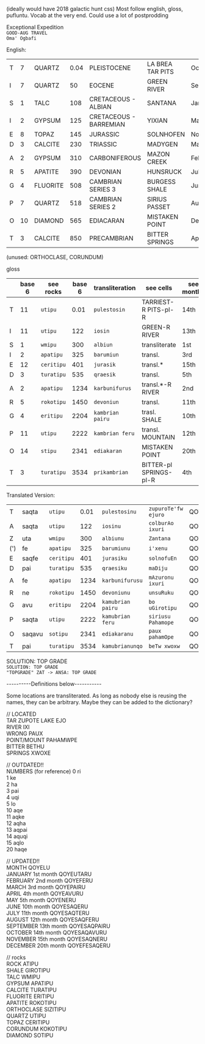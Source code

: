 (ideally would have 2018 galactic hunt css)
Most follow english, gloss, pufluntu. Vocab at the very end. Could use a lot of postprodding

Exceptional Expedition  
`GOOD-AUG TRAVEL`  
`Oma' Ogbafi`  

English:

|   | |  | | |  |  |
|---|----|----------|------|------------------------|------------------|-----------|
| T | 7  | QUARTZ   | 0.04 | PLEISTOCENE            | LA BREA TAR PITS | October   |
| I | 7  | QUARTZ   | 50   | EOCENE                 | GREEN RIVER      | September |
| S | 1  | TALC     | 108  | CRETACEOUS - ALBIAN    | SANTANA          | January   |
| I | 2  | GYPSUM   | 125  | CRETACEOUS - BARREMIAN | YIXIAN           | March     |
| E | 8  | TOPAZ    | 145  | JURASSIC               | SOLNHOFEN        | November  |
| D | 3  | CALCITE  | 230  | TRIASSIC               | MADYGEN          | May       |
| A | 2  | GYPSUM   | 310  | CARBONIFEROUS          | MAZON CREEK      | February  |
| R | 5  | APATITE  | 390  | DEVONIAN               | HUNSRUCK         | July      |
| G | 4  | FLUORITE | 508  | CAMBRIAN SERIES 3      | BURGESS SHALE    | June      |
| P | 7  | QUARTZ   | 518  | CAMBRIAN SERIES 2      | SIRIUS PASSET    | August    |
| O | 10 | DIAMOND  | 565  | EDIACARAN              | MISTAKEN POINT   | December  |
| T | 3  | CALCITE  | 850  | PRECAMBRIAN            | BITTER SPRINGS   | April     |

(unused: ORTHOCLASE, CORUNDUM)

gloss

|   | base 6   | see rocks | base 6   | transliteration  | see cells  |  see months  |
|---|----|----------|------|------------------------|------------------|-----------|
| T | 11  | `utipu`   | 0.01 | `pulestosin`  | TARRIEST-R PITS-pl-R | 14th   |
| I | 11  | `utipu`   | 122   | `iosin`      | GREEN-R RIVER   | 13th |
| S | 1  | `wmipu`    | 300  | `albiun`    | transliterate    | 1st   |
| I | 2  | `apatipu`  | 325  | `barumiun` | transl. | 3rd    |
| E | 12  | `ceritipu`   | 401  | `jurasik`       | transl.*       | 15th |
| D | 3  | `turatipu`  | 535  | `qraesik`          | transl.   | 5th |
| A | 2  | `apatipu`   | 1234  | `karbunifurus`    | transl.*-R  RIVER   | 2nd |
| R | 5  | `rokotipu` | 1450  | `devoniun`             | transl.     | 11th      |
| G | 4  | `eritipu` | 2204  | `kambrian pairu`     | trasl. SHALE    | 10th |
| P | 11  | `utipu`   | 2222  | `kambrian feru`  | transl. MOUNTAIN | 12th |
| O | 14 | `stipu`  | 2341  | `ediakaran`            | MISTAKEN POINT   | 20th    |
| T | 3  | `turatipu`  | 3534  | `prikambrian`  | BITTER-pl SPRINGS-pl-R   | 4th   |


Translated Version:

|   |    |  |    |  |  |   |
|---|----|----------|------|------------------------|------------------|-----------|
| T | saqta  | `utipu`   | 0.01 | `pulestosinu`  | `zupuroTe'fw ejuro` | QOYESAQAVURU   |
| A | saqta  | `utipu`   | 122   | `iosinu`      | `colburAo ixuri`     | QOYESAQPAIRU |
| Z | uta  | `wmipu`    | 300  | `albiunu`    | `Zantana`        | QOYEUTARU   |
| (') | fe  | `apatipu`  | 325  | `barumiunu` | `i'xenu`  | QOYEPAIRU    |
| E | saqfe  | `ceritipu`   | 401  | `jurasiku`       | `solnofuEn`        | QOYESAQNERU |
| D | pai  | `turatipu`  | 535  | `qraesiku`          | `maDiju`    | QOYENERU |
| A | fe  | `apatipu`   | 1234  | `karbunifurusu`    | `mAzuronu ixuri`      | QOYEFERU |
| R | ne  | `rokotipu` | 1450  | `devoniunu`             | `unsuRuku`         | QOYESAQTERU      |
| G | avu  | `eritipu` | 2204  | `kamubrian pairu`     | `bo uGirotipu `    | QOYESAQERU |
| P | saqta  | `utipu`   | 2222  | `kamubrian feru`  | `siriusu Pahamope` | QOYESAQFERU |
| O | saqavu | `sotipu`  | 2341  | `ediakaranu`            | `paux pahamOpe`   | QOYEFESAQERU    |
| T | pai  | `turatipu`  | 3534  | `kamubrianunqo`  | `beTw xwoxw`   | QOYEAVURU   |


SOLUTION: TOP GRADE  
`SOLUTION: TOP GRADE`  
`"TOPGRADE" ZAT -> ANSA: TOP GRADE`  

----------Definitions below-----------

Some locations are transliterated. As long as nobody else is reusing the names,
they can be arbitrary. Maybe they can be added to the dictionary?

// LOCATED  
TAR	 ZUPOTE 
LAKE	 EJO  
RIVER	 IXI  
WRONG    PAUX   
POINT/MOUNT PAHAMWPE  
BITTER	 BETHU  
SPRINGS	 XWOXE  

// OUTDATED!!  
NUMBERS (for reference)
0 ri  
1 ke  
2 ha  
3 pai  
4 uqi  
5 lo  
10 aqe  
11 aqke  
12 aqha  
13 aqpai  
14 aquqi  
15 aqlo  
20 haqe  

// UPDATED!!  
MONTH      QOYELU  
JANUARY    1st month QOYEUTARU  
FEBRUARY   2nd month QOYEFERU  
MARCH      3rd month QOYEPAIRU  
APRIL      4th month QOYEAVURU  
MAY        5th month QOYENERU  
JUNE       10th month QOYESAQERU  
JULY       11th month QOYESAQTERU  
AUGUST     12th month QOYESAQFERU  
SEPTEMBER  13th month QOYESAQPAIRU  
OCTOBER    14th month QOYESAQAVURU  
NOVEMBER   15th month QOYESAQNERU  
DECEMBER   20th month QOYEFESAQERU  

// rocks  
ROCK         ATIPU  
SHALE        GIROTIPU  
TALC         WMIPU  
GYPSUM       APATIPU  
CALCITE      TURATIPU  
FLUORITE     ERITIPU  
APATITE      ROKOTIPU  
ORTHOCLASE   SIZITIPU  
QUARTZ       UTIPU  
TOPAZ        CERITIPU  
CORUNDUM     KOKOTIPU  
DIAMOND      SOTIPU  

